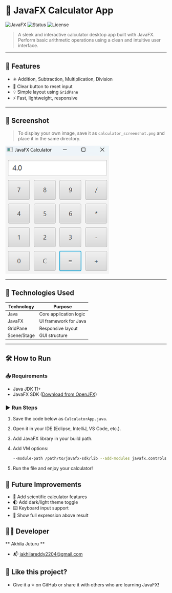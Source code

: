 # 🔢 JavaFX Calculator App

![JavaFX](https://img.shields.io/badge/JavaFX-UI-blue) ![Status](https://img.shields.io/badge/Project-Complete-brightgreen) ![License](https://img.shields.io/badge/License-MIT-lightgrey)

> A sleek and interactive calculator desktop app built with JavaFX.
> Perform basic arithmetic operations using a clean and intuitive user interface.

---

## 🚀 Features

- ✳️ Addition, Subtraction, Multiplication, Division
- 🧹 Clear button to reset input
- 💡 Simple layout using `GridPane`
- ⚡ Fast, lightweight, responsive

---

## 📸 Screenshot

> To display your own image, save it as `calculator_screenshot.png` and place it in the same directory.

![Calculator Screenshot](Screenshot%202025-06-19%20111120.png)

---

## 🎯 Technologies Used

| Technology | Purpose                 |
|------------|-------------------------|
| Java       | Core application logic  |
| JavaFX     | UI framework for Java   |
| GridPane   | Responsive layout       |
| Scene/Stage| GUI structure           |

---

## 🛠️ How to Run

### 📥 Requirements

- Java JDK 11+
- JavaFX SDK ([Download from OpenJFX](https://openjfx.io))

### ▶️ Run Steps

1. Save the code below as `CalculatorApp.java`.
2. Open it in your IDE (Eclipse, IntelliJ, VS Code, etc.).
3. Add JavaFX library in your build path.
4. Add VM options:

   ```bash
   --module-path /path/to/javafx-sdk/lib --add-modules javafx.controls
5. Run the file and enjoy your calculator!
   
## 📌 Future Improvements
 - 🧮 Add scientific calculator features
 - 🌓 Add dark/light theme toggle
 - ⌨️ Keyboard input support
 - 🔢 Show full expression above result

## 👨‍💻 Developer
** Akhila Juturu **
 - 📬 jakhilareddy2204@gmail.com

## 🌟 Like this project?
- Give it a ⭐ on GitHub or share it with others who are learning JavaFX!
